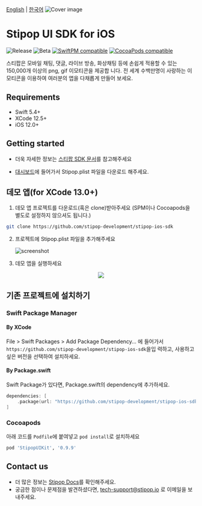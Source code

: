 [English](./README.md) | [한국어](./README.kr.md)
![Cover image](https://user-images.githubusercontent.com/30883319/139041228-f88b6e2f-4523-4d56-913e-927956e88dc6.png)

# Stipop UI SDK for iOS

![Release](https://img.shields.io/github/v/release/stipop-development/stipop-ios-sdk?sort=semver&style=flat&label=release)
![Beta](https://img.shields.io/github/v/release/stipop-development/stipop-ios-sdk?include_prereleases&sort=semver&style=flat&label=beta)
[![SwiftPM compatible](https://img.shields.io/badge/SwiftPM-compatible-green.svg?style=flat)](https://swift.org/package-manager/)
[![CocoaPods compatible](https://img.shields.io/badge/CocoaPods-compatible-green.svg?style=flat)](https://cocoapods.org/pods/Stipop)

스티팝은 모바일 채팅, 댓글, 라이브 방송, 화상채팅 등에 손쉽게 적용할 수 있는 150,000개 이상의 png, gif 이모티콘을 제공합
니다. 전 세계 수백만명이 사랑하는 이모티콘을 이용하여 여러분의 앱을 다채롭게 만들어 보세요.

## Requirements

- Swift 5.4+
- XCode 12.5+
- iOS 12.0+

## Getting started

- 더욱 자세한 정보는 [스티팝 SDK 문서](https://docs.stipop.io/en/sdk/ios/get-started/quick-start)를 참고해주세요

- [대시보드](https://dashboard.stipop.io/create-application)에 들어가서 Stipop.plist 파일을 다운로드 해주세요.

## 데모 앱(for XCode 13.0+)

1. 데모 앱 프로젝트를 다운로드(혹은 clone)받아주세요 (SPM이나 Cocoapods을 별도로 설정하지 않으셔도 됩니다.)

```bash
git clone https://github.com/stipop-development/stipop-ios-sdk
```

2. 프로젝트에 Stipop.plist 파일을 추가해주세요

   ![screenshot](https://user-images.githubusercontent.com/30883319/138623975-d5666bad-e0b4-405b-beaf-ed233e376135.png)

3. 데모 앱을 실행하세요

<p align="center"><img src="https://user-images.githubusercontent.com/30883319/139041399-d4aee7d3-387f-4f9e-a045-f239a0cc2918.png"></p>

## 기존 프로젝트에 설치하기

### Swift Package Manager

#### By XCode

File > Swift Packages > Add Package Dependency... 에 들어가서 `https://github.com/stipop-development/stipop-ios-sdk`을입
력하고, 사용하고 싶은 버전을 선택하여 설치하세요.

#### By Package.swift

Swift Package가 있다면, Package.swift의 dependency에 추가하세요.

```swift
dependencies: [
    .package(url: "https://github.com/stipop-development/stipop-ios-sdk.git", .upToNextMajor(from: "0.9.9"))
]
```

### Cocoapods

아래 코드를 `Podfile`에 붙여넣고 `pod install`로 설치하세요

```ruby
pod 'StipopUIKit', '0.9.9'
```

## Contact us

- 더 많은 정보는 [Stipop Docs](https://docs.stipop.io/en/sdk/ios/get-started/quick-start)를 확인해주세요.
- 궁금한 점이나 문제점을 발견하셨다면, tech-support@stipop.io 로 이메일을 보내주세요.

